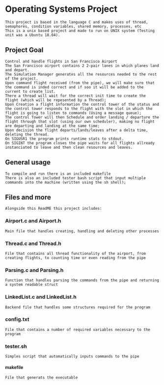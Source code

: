 # Operating Systems Project
    This project is based in the language C and makes uses of thread, semaphores, condition variables, shared memory, processes, etc
    This is a unix based project and made to run on UNIX system (Testing unit was a Ubuntu 18.04).

## Project Goal 
    Control and handle flights in San Francisco Airport
    The San Francisco airport contains 2 2-pair lanes in which planes land and depart.
    The Simulation Manager generates all the resources needed to the rest of the project.
    Upon command flight received (from the pipe), we will make sure that the command is inded correct and if soo it will be added to the current to create list.
    There a thread will wait for the correct init time to create the flight (which will be repesented by a Thread);
    Upon Creation a flight information the control tower of the status and the control tower responds to the flight with the slot in which the flight is going to listen to commands (Using a message queue); 
    The control Tower will then Schedule and order landing / departure the flight through that slot (using our own scheduler), making no flight are departing and landing at the same time;
    Upon decision the flight departs/lands/leaves after a delta time, deleting the thread.
    On SIGUSR1 the program prints runtime stats to stdout.
    On SIGINT the program closes the pipe waits for all flights allready instanciated to leave and then clean resources and leaves.  
    
## General usage
    To compile and run there is an included makefile
    There is also an included tester bash script that input multiple commands into the machine (written using the sh shell);
    
## Files and more
    Alongside this ReadME this project includes:
    
### Airport.c and Airport.h
    Main file that handles creating, handling and deleting other processes

### Thread.c and Thread.h
    File that contains all thread functionality of the airport, from creating flights, to counting time or even reading from the pipe

### Parsing.c and Parsing.h
    Function that handles parsing the commands from the pipe and returning a system readable struct

### LinkedList.c and LinkedList.h
    Backend file that handles some structures required for the program

### config.txt
    File that contains a number of required variables necessary to the program
    
### tester.sh
    Simples script that automatically inputs commands to the pipe
 
#### makefile
    File that generats the executable